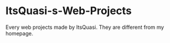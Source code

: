 # ItsQuasi-s-Web-Projects
Every web projects made by ItsQuasi. They are different from my homepage.
